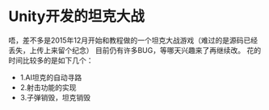 # Unity开发的坦克大战
唔，差不多是2015年12月开始和教程做的一个坦克大战游戏（难过的是源码已经丢失，上传上来留个纪念）
目前仍有许多BUG，等哪天兴趣来了再继续改。
花的时间比较多的是如下几个：
- 1.AI坦克的自动寻路
- 2.射击功能的实现
- 3.子弹销毁，坦克销毁

